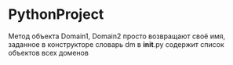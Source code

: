 # PythonProject
Метод объекта Domain1, Domain2 просто возвращают своё имя, заданное в конструкторе
словарь dm в __init__.py содержит список объектов всех доменов
